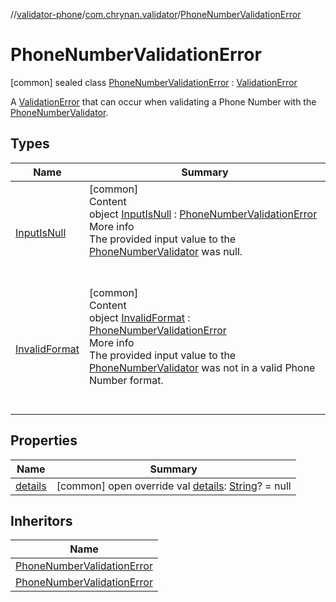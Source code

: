 //[validator-phone](../../../index.md)/[com.chrynan.validator](../index.md)/[PhoneNumberValidationError](index.md)



# PhoneNumberValidationError  
 [common] sealed class [PhoneNumberValidationError](index.md) : [ValidationError](../../../../validator-core/validator-core/com.chrynan.validator/-validation-error/index.md)

A [ValidationError](../../../../validator-core/validator-core/com.chrynan.validator/-validation-error/index.md) that can occur when validating a Phone Number with the [PhoneNumberValidator](../-phone-number-validator/index.md).

   


## Types  
  
|  Name |  Summary | 
|---|---|
| <a name="com.chrynan.validator/PhoneNumberValidationError.InputIsNull///PointingToDeclaration/"></a>[InputIsNull](-input-is-null/index.md)| <a name="com.chrynan.validator/PhoneNumberValidationError.InputIsNull///PointingToDeclaration/"></a>[common]  <br>Content  <br>object [InputIsNull](-input-is-null/index.md) : [PhoneNumberValidationError](index.md)  <br>More info  <br>The provided input value to the [PhoneNumberValidator](../-phone-number-validator/index.md) was null.  <br><br><br>|
| <a name="com.chrynan.validator/PhoneNumberValidationError.InvalidFormat///PointingToDeclaration/"></a>[InvalidFormat](-invalid-format/index.md)| <a name="com.chrynan.validator/PhoneNumberValidationError.InvalidFormat///PointingToDeclaration/"></a>[common]  <br>Content  <br>object [InvalidFormat](-invalid-format/index.md) : [PhoneNumberValidationError](index.md)  <br>More info  <br>The provided input value to the [PhoneNumberValidator](../-phone-number-validator/index.md) was not in a valid Phone Number format.  <br><br><br>|


## Properties  
  
|  Name |  Summary | 
|---|---|
| <a name="com.chrynan.validator/PhoneNumberValidationError/details/#/PointingToDeclaration/"></a>[details](details.md)| <a name="com.chrynan.validator/PhoneNumberValidationError/details/#/PointingToDeclaration/"></a> [common] open override val [details](details.md): [String](https://kotlinlang.org/api/latest/jvm/stdlib/kotlin/-string/index.html)? = null   <br>|


## Inheritors  
  
|  Name | 
|---|
| <a name="com.chrynan.validator/PhoneNumberValidationError.InputIsNull///PointingToDeclaration/"></a>[PhoneNumberValidationError](-input-is-null/index.md)|
| <a name="com.chrynan.validator/PhoneNumberValidationError.InvalidFormat///PointingToDeclaration/"></a>[PhoneNumberValidationError](-invalid-format/index.md)|

